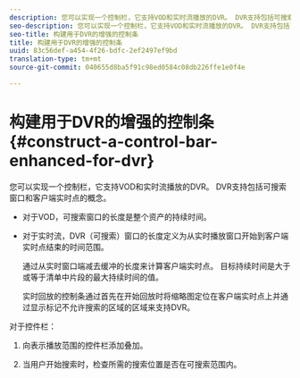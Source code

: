 ```yaml
---
description: 您可以实现一个控制栏，它支持VOD和实时流播放的DVR。 DVR支持包括可搜索窗口和客户端实时点的概念。
seo-description: 您可以实现一个控制栏，它支持VOD和实时流播放的DVR。 DVR支持包括可搜索窗口和客户端实时点的概念。
seo-title: 构建用于DVR的增强的控制条
title: 构建用于DVR的增强的控制条
uuid: 83c56def-a454-4f26-bdfc-2ef2497ef9bd
translation-type: tm+mt
source-git-commit: 040655d8ba5f91c98ed0584c08db226ffe1e0f4e

---
```



# 构建用于DVR的增强的控制条{#construct-a-control-bar-enhanced-for-dvr}

您可以实现一个控制栏，它支持VOD和实时流播放的DVR。 DVR支持包括可搜索窗口和客户端实时点的概念。

* 对于VOD，可搜索窗口的长度是整个资产的持续时间。
* 对于实时流，DVR（可搜索）窗口的长度定义为从实时播放窗口开始到客户端实时点结束的时间范围。

   通过从实时窗口端减去缓冲的长度来计算客户端实时点。 目标持续时间是大于或等于清单中片段的最大持续时间的值。

   实时回放的控制条通过首先在开始回放时将缩略图定位在客户端实时点上并通过显示标记不允许搜索的区域的区域来支持DVR。

对于控件栏：

1. 向表示播放范围的控件栏添加叠加。

1. 当用户开始搜索时，检查所需的搜索位置是否在可搜索范围内。
